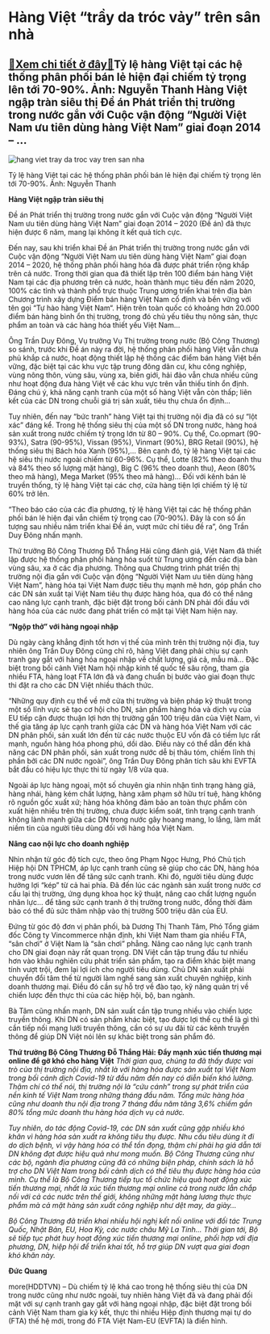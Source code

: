 Hàng Việt “trầy da tróc vảy” trên sân nhà
=========================================

[:gift:Xem chi tiết ở đây:gift:](https://hddtvn.com/hang-viet-tray-da-troc-vay-tren-san-nha/)Tỷ lệ hàng Việt tại các hệ thống phân phối bán lẻ hiện đại chiếm tỷ trọng lên tới 70-90%. Ảnh: Nguyễn Thanh Hàng Việt ngập tràn siêu thị Đề án Phát triển thị trường trong nước gắn với Cuộc vận động “Người Việt Nam ưu tiên dùng hàng Việt Nam” giai đoạn 2014 – …
--------------------------------------------------------------------------------------------------------------------------------------------------------------------------------------------------------------------------------------------------------------------





![hang viet tray da troc vay tren san nha](https://haiquanonline.com.vn/stores/news_dataimages/anhnd/082020/20/17/in_article/2038_6-3230_hang_ViYt_1.jpg?rt=20200822094154 "Hàng Việt trầy da tróc vảy trên sân nhà")


Tỷ lệ hàng Việt tại các hệ thống phân phối bán lẻ hiện đại chiếm tỷ trọng lên tới 70-90%. Ảnh: Nguyễn Thanh



**Hàng Việt ngập tràn siêu thị**


Đề án Phát triển thị trường trong nước gắn với Cuộc vận động “Người Việt Nam ưu tiên dùng hàng Việt Nam” giai đoạn 2014 – 2020 (Đề án) đã thực hiện được 6 năm, mang lại không ít kết quả tích cực.





Đến nay, sau khi triển khai Đề án Phát triển thị trường trong nước gắn với Cuộc vận động “Người Việt Nam ưu tiên dùng hàng Việt Nam” giai đoạn 2014 – 2020, hệ thống phân phối hàng hóa đã được phát triển rộng khắp trên cả nước. 
Trong thời gian qua đã thiết lập trên 100 điểm bán hàng Việt Nam tại các địa phương trên cả nước, hoàn thành mục tiêu đến năm 2020, 100% các tỉnh và thành phố trực thuộc Trung ương triển khai trên địa bàn Chương trình xây dựng Điểm bán hàng Việt Nam cố định và bền vững với tên gọi “Tự hào hàng Việt Nam“. Hiện trên toàn quốc có khoảng hơn 20.000 điểm bán hàng bình ổn thị trường, trong đó chủ yếu tiêu thụ nông sản, thực phẩm an toàn và các hàng hóa thiết yếu Việt Nam…






Ông Trần Duy Đông, Vụ trưởng Vụ Thị trường trong nước (Bộ Công Thương) so sánh, trước khi Đề án này ra đời, hệ thống phân phối hàng Việt vẫn chưa phủ khắp cả nước, hoạt động thiết lập hệ thống các điểm bán hàng Việt bền vững, đặc biệt tại các khu vực tập trung đông dân cư, khu công nghiệp, vùng nông thôn, vùng sâu, vùng xa, biên giới, hải đảo vẫn chưa nhiều cũng như hoạt động đưa hàng Việt về các khu vực trên vẫn thiếu tính ổn định. Đáng chú ý, khả năng cạnh tranh của một số hàng Việt vẫn còn thấp; liên kết của các DN trong chuỗi giá trị sản xuất, tiêu thụ chưa ổn định…


Tuy nhiên, đến nay “bức tranh” hàng Việt tại thị trường nội địa đã có sự “lột xác” đáng kể. Trong hệ thống siêu thị của một số DN trong nước, hàng hoá sản xuất trong nước chiếm tỷ trọng lớn từ 80 – 90%. Cụ thể, Co.opmart (90-93%), Satra (90-95%), Vissan (95%), Vinmart (90%), BRG Retail (90%), hệ thống siêu thị Bách hóa Xanh (95%),… Bên cạnh đó, tỷ lệ hàng Việt tại các hệ siêu thị nước ngoài chiếm từ 60-96%. Cụ thể, Lotte (82% theo doanh thu và 84% theo số lượng mặt hàng), Big C (96% theo doanh thu), Aeon (80% theo mã hàng), Mega Market (95% theo mã hàng)… Đối với kênh bán lẻ truyền thống, tỷ lệ hàng Việt tại các chợ, cửa hàng tiện lợi chiếm tỷ lệ từ 60% trở lên.


“Theo báo cáo của các địa phương, tỷ lệ hàng Việt tại các hệ thống phân phối bán lẻ hiện đại vẫn chiếm tỷ trọng cao (70-90%). Đây là con số ấn tượng sau nhiều năm triển khai Đề án, vượt mức chỉ tiêu đề ra”, ông Trần Duy Đông nhấn mạnh.


Thứ trưởng Bộ Công Thương Đỗ Thắng Hải cũng đánh giá, Việt Nam đã thiết lập được hệ thống phân phối hàng hóa suốt từ Trung ương đến các địa bàn vùng sâu, xa ở các địa phương. Thông qua Chương trình phát triển thị trường nội địa gắn với Cuộc vận động “Người Việt Nam ưu tiên dùng hàng Việt Nam”, hàng hóa tại Việt Nam được tiêu thụ mạnh mẽ hơn, góp phần cho các DN sản xuất tại Việt Nam tiêu thụ được hàng hóa, qua đó có thể nâng cao năng lực cạnh tranh, đặc biệt đặt trong bối cảnh DN phải đối đầu với hàng hóa của các nước đang phát triển có mặt tại Việt Nam hiện nay.


**“Ngộp thở” với hàng ngoại nhập**


Dù ngày càng khẳng định tốt hơn vị thế của mình trên thị trường nội địa, tuy nhiên ông Trần Duy Đông cũng chỉ rõ, hàng Việt đang phải chịu sự cạnh tranh gay gắt với hàng hóa ngoại nhập về chất lượng, giá cả, mẫu mã… Đặc biệt trong bối cảnh Việt Nam hội nhập kinh tế quốc tế sâu rộng, tham gia nhiều FTA, hàng loạt FTA lớn đã và đang chuẩn bị bước vào giai đoạn thực thi đặt ra cho các DN Việt nhiều thách thức.


“Những quy định cụ thể về mở cửa thị trường và biện pháp kỹ thuật trong một số lĩnh vực sẽ tạo cơ hội cho DN, sản phẩm hàng hóa và dịch vụ của EU tiếp cận được thuận lợi hơn thị trường gần 100 triệu dân của Việt Nam, vì thế gia tăng áp lực cạnh tranh giữa các DN và hàng hóa Việt Nam với các DN phân phối, sản xuất lớn đến từ các nước thuộc EU vốn đã có tiềm lực rất mạnh, nguồn hàng hóa phong phú, dồi dào. Điều này có thể dẫn đến khả năng các DN phân phối, sản xuất trong nước dễ bị thâu tóm, chiếm lĩnh thị phần bởi các DN nước ngoài”, ông Trần Duy Đông phân tích sâu khi EVFTA bắt đầu có hiệu lực thực thi từ ngày 1/8 vừa qua.


Ngoài áp lực hàng ngoại, một số chuyên gia nhìn nhận tình trạng hàng giả, hàng nhái, hàng kém chất lượng, hàng xâm phạm sở hữu trí tuệ, hàng không rõ nguồn gốc xuất xứ; hàng hóa không đảm bảo an toàn thực phẩm còn xuất hiện nhiều trên thị trường, chưa được kiểm soát, tình trạng cạnh tranh không lành mạnh giữa các DN trong nước gây hoang mang, lo lắng, làm mất niềm tin của người tiêu dùng đối với hàng hóa Việt Nam.


**Nâng cao nội lực cho doanh nghiệp**


Nhìn nhận từ góc độ tích cực, theo ông Phạm Ngọc Hưng, Phó Chủ tịch Hiệp hội DN TPHCM, áp lực cạnh tranh cũng sẽ giúp cho các DN, hàng hóa trong nước vươn lên để tăng sức cạnh tranh. Khi đó, người tiêu dùng được hưởng lợi “kép” từ cả hai phía. Đã đến lúc các ngành sản xuất trong nước cơ cấu lại thị trường, ứng dụng khoa học kỹ thuật, nâng cao chất lượng nguồn nhân lực… để tăng sức cạnh tranh ở thị trường trong nước, đồng thời đảm bảo có thể đủ sức thâm nhập vào thị trường 500 triệu dân của EU.


Đứng từ góc độ đơn vị phân phối, bà Dương Thị Thanh Tâm, Phó Tổng giám đốc Công ty Vincommerce nhận định, khi Việt Nam tham gia nhiều FTA, “sân chơi” ở Việt Nam là “sân chơi” phẳng. Nâng cao năng lực cạnh tranh cho DN giai đoạn này rất quan trọng. DN Việt cần tập trung đầu tư nhiều hơn vào khâu nghiên cứu phát triển sản phẩm, tạo ra điểm khác biệt mang tính vượt trội, đem lại lợi ích cho người tiêu dùng. Chủ DN sản xuất phải chuyển đổi tâm thế từ người làm nghề sang sản xuất chuyên nghiệp, kinh doanh thương mại. Điều đó cần sự hỗ trợ về đào tạo, kỹ năng quản trị về chiến lược đến thực thi của các hiệp hội, bộ, ban ngành.


Bà Tâm cũng nhấn mạnh, DN sản xuất cần tập trung nhiều vào chiến lược truyền thông. Khi DN có sản phẩm khác biệt, tạo được lợi thế cụ thể là gì thì cần tiếp nối mạng lưới truyền thông, cần có sự ưu đãi từ các kênh truyền thông để giúp DN Việt nói lên sự khác biệt trong sản phẩm đó.





**Thứ trưởng Bộ Công Thương Đỗ Thắng Hải: Đẩy mạnh xúc tiến thương mại online để gỡ khó cho hàng Việt** 
*Thời gian qua, chúng ta đã thấy được vai trò của thị trường nội địa, nhất là với hàng hóa được sản xuất tại Việt Nam trong bối cảnh dịch Covid-19 từ đầu năm đến nay có diễn biến khó lường. Thậm chí có thể nói, thị trường nội là “cứu cánh” trong sự phát triển của nền kinh tế Việt Nam trong những tháng đầu năm. Tổng mức hàng hóa cũng như doanh thu nội địa trong 7 tháng đầu năm tăng 3,6% chiếm gần 80% tổng mức doanh thu hàng hóa dịch vụ cả nước.*


*Tuy nhiên, do tác động Covid-19, các DN sản xuất cũng gặp nhiều khó khăn vì hàng hóa sản xuất ra không tiêu thụ được. Nhu cầu tiêu dùng ít đi do dịch bệnh, vì vậy hàng hóa có thể tồn đọng, thậm chí phải hạ giá dẫn tới DN không đạt được hiệu quả như mong muốn. Bộ Công Thương cũng như các bộ, ngành địa phương cũng đã có những biện pháp, chính sách là hỗ trợ cho DN Việt Nam trong bối cảnh dịch có thể tiêu thụ được hàng hóa của mình. Cụ thể là Bộ Công Thương tiếp tục tổ chức hiệu quả hoạt động xúc tiến thương mại, nhất là xúc tiến thương mại online cả trong nước lẫn chắp nối với cả các nước trên thế giới, không những mặt hàng lương thực thực phẩm mà cả mặt hàng sản xuất công nghiệp như dệt may, da giày…*


*Bộ Công Thương đã triển khai nhiều hội nghị kết nối online với đối tác Trung Quốc, Nhật Bản, EU, Hoa Kỳ, các nước châu Mỹ La Tinh… Thời gian tới, Bộ sẽ tiếp tục phát huy hoạt động xúc tiến thương mại online, phối hợp với địa phương, DN, hiệp hội để triển khai tốt, hỗ trợ giúp DN vượt qua giai đoạn khó khăn này.*







**Đức Quang**



more(HDDTVN) – Dù chiếm tỷ lệ khá cao trong hệ thống siêu thị của DN trong nước cũng như nước ngoài, tuy nhiên hàng Việt đã và đang phải đối mặt với sự cạnh tranh gay gắt với hàng ngoại nhập, đặc biệt đặt trong bối cảnh Việt Nam tham gia ký kết, thực thi nhiều Hiệp định thương mại tự do (FTA) thế hệ mới, trong đó FTA Việt Nam-EU (EVFTA) là điển hình.


